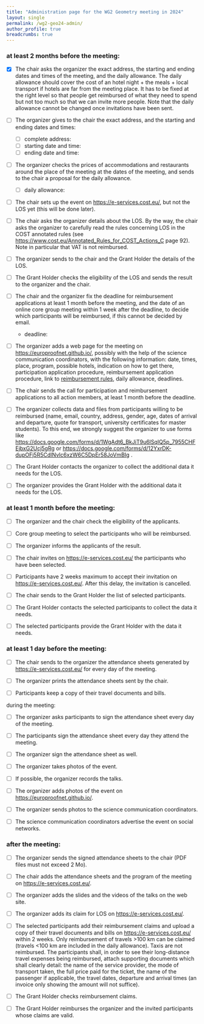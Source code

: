 ```yaml
---
title: "Administration page for the WG2 Geometry meeting in 2024"
layout: single
permalink: /wg2-geo24-admin/
author_profile: true
breadcrumbs: true
---
```


### at least 2 months before the meeting:

- [X] The chair asks the organizer the exact address, the starting and ending dates and times of the meeting, and the daily allowance. The daily allowance should cover the cost of an hotel night + the meals + local transport if hotels are far from the meeting place. It has to be fixed at the right level so that people get reimbursed of what they need to spend but not too much so that we can invite more people. Note that the daily allowance cannot be changed once invitations have been sent.

- [ ] The organizer gives to the chair the exact address, and the starting and ending dates and times:

    * [ ] complete address:
    * [ ] starting date and time:
    * [ ] ending date and time:

- [ ] The organizer checks the prices of accommodations and restaurants around the place of the meeting at the dates of the meeting, and sends to the chair a proposal for the daily allowance.

    * [ ] daily allowance:

- [ ] The chair sets up the event on https://e-services.cost.eu/, but not the LOS yet (this will be done later).

- [ ] The chair asks the organizer details about the LOS. By the way, the chair asks the organizer to carefully read the rules concerning LOS in the COST annotated rules (see https://www.cost.eu/Annotated_Rules_for_COST_Actions_C page 92). Note in particular that VAT is not reimbursed.

- [ ] The organizer sends to the chair and the Grant Holder the details of the LOS.

- [ ] The Grant Holder checks the eligibility of the LOS and sends the result to the organizer and the chair.

- [ ] The chair and the organizer fix the deadline for reimbursement applications at least 1 month before the meeting, and the date of an online core group meeting within 1 week after the deadline, to decide which participants will be reimbursed, if this cannot be decided by email.

    * deadline:

- [ ] The organizer adds a web page for the meeting on https://europroofnet.github.io/, possibly with the help of the science communication coordinators, with the following information: date, times, place, program, possible hotels, indication on how to get there, participation application procedure, reimbursement application procedure, link to [reimbursement rules](../reimbursement-rules), daily allowance, deadlines.

- [ ] The chair sends the call for participation and reimbursement applications to all action members, at least 1 month before the deadline.

- [ ] The organizer collects data and files from participants willing to be reimbursed (name, email, country, address, gender, age, dates of arrival and departure, quote for transport, university certificates for master students). To this end, we strongly suggest the organizer to use forms like https://docs.google.com/forms/d/1WgAdt6_BkJiT9u6lSqIQ5p_7955CHFEjbxG2Ucj5gRg or https://docs.google.com/forms/d/12YxrDK-dupOFj5R5CdINvlc6xzW6C5DpEr58JoVmBIg .

- [ ] The Grant Holder contacts the organizer to collect the additional data it needs for the LOS.

- [ ] The organizer provides the Grant Holder with the additional data it needs for the LOS.

### at least 1 month before the meeting:

- [ ] The organizer and the chair check the eligibility of the applicants.

- [ ] Core group meeting to select the participants who will be reimbursed.

- [ ] The organizer informs the applicants of the result.

- [ ] The chair invites on https://e-services.cost.eu/ the participants who have been selected.

- [ ] Participants have 2 weeks maximum to accept their invitation on https://e-services.cost.eu/. After this delay, the invitation is cancelled.

- [ ] The chair sends to the Grant Holder the list of selected participants.

- [ ] The Grant Holder contacts the selected participants to collect the data it needs.

- [ ] The selected participants provide the Grant Holder with the data it needs.

### at least 1 day before the meeting:

- [ ] The chair sends to the organizer the attendance sheets generated by https://e-services.cost.eu/ for every day of the meeting.

- [ ] The organizer prints the attendance sheets sent by the chair.

- [ ] Participants keep a copy of their travel documents and bills.

during the meeting:

- [ ] The organizer asks participants to sign the attendance sheet every day of the meeting.

- [ ] The participants sign the attendance sheet every day they attend the meeting.

- [ ] The organizer sign the attendance sheet as well.

- [ ] The organizer takes photos of the event.

- [ ] If possible, the organizer records the talks.

- [ ] The organizer adds photos of the event on https://europroofnet.github.io/.

- [ ] The organizer sends photos to the science communication coordinators.

- [ ] The science communication coordinators advertise the event on social networks.

### after the meeting:

- [ ] The organizer sends the signed attendance sheets to the chair (PDF files must not exceed 2 Mo).

- [ ] The chair adds the attendance sheets and the program of the meeting on https://e-services.cost.eu/.

- [ ] The organizer adds the slides and the videos of the talks on the web site.

- [ ] The organizer adds its claim for LOS on https://e-services.cost.eu/.

- [ ] The selected participants add their reimbursement claims and upload a copy of their travel documents and bills on https://e-services.cost.eu/ within 2 weeks. Only reimbursement of travels >100 km can be claimed (travels <100 km are included in the daily allowance). Taxis are not reimbursed. The participants shall, in order to see their long-distance travel expenses being reimbursed, attach supporting documents which shall clearly detail: the name of the service provider, the mode of transport taken, the full price paid for the ticket, the name of the passenger if applicable, the travel dates, departure and arrival times (an invoice only showing the amount will not suffice).

- [ ] The Grant Holder checks reimbursement claims.

- [ ] The Grant Holder reimburses the organizer and the invited participants whose claims are valid.
